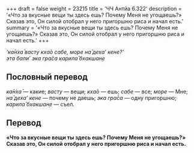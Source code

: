 +++
draft = false
weight = 23215
title = 'ЧЧ Антйа 6.322'
description = '«Что за вкусные вещи ты здесь ешь? Почему Меня не угощаешь?» Сказав это, Он силой отобрал у него пригоршню риса и начал есть.'
summary = '«Что за вкусные вещи ты здесь ешь? Почему Меня не угощаешь?» Сказав это, Он силой отобрал у него пригоршню риса и начал есть.'
+++

_‘ка̄н̇ха̄ васту кха̄о сабе,_ _море на̄ деха’ кене?’  
эта бали’ эка гра̄са карила̄ бхакшан̣е_

## Пословный перевод

_ка̄н̇ха̄_ — какие; _васту_ — вещи; _кха̄о_ — ешь; _сабе_ — все; _море_ — Мне; _на̄_ _деха’_ _кене_ — почему не даешь; _эка_ _гра̄са_ — одну пригоршню; _карила̄_ _бхакшан̣е_ — съел.

## Перевод

**«Что за вкусные вещи ты здесь ешь? Почему Меня не угощаешь?» Сказав это, Он силой отобрал у него пригоршню риса и начал есть.**
